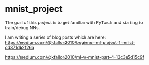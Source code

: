 # mnist_project

The goal of this project is to get familiar with PyTorch and starting to train/debug NNs.

I am writing a series of blog posts which are here:
https://medium.com/@kfallon2010/beginner-ml-project-1-mnist-cd371db2f26a

https://medium.com/@kfallon2010/ml-w-mnist-part-4-13c3e5d15c9f
